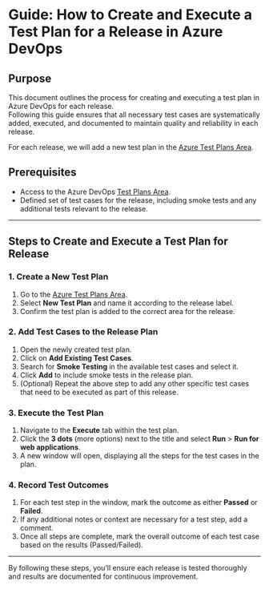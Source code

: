 ﻿# Guide: How to Create and Execute a Test Plan for a Release in Azure DevOps

## Purpose

This document outlines the process for creating and executing a test plan in Azure DevOps for each release.  
Following this guide ensures that all necessary test cases are systematically added, executed, and documented to maintain quality and reliability in each release.

For each release, we will add a new test plan in the [Azure Test Plans Area](https://dfe-ssp.visualstudio.com/s198-DfE-Benchmarking-service/_testManagement/new).

## Prerequisites

- Access to the Azure DevOps [Test Plans Area](https://dfe-ssp.visualstudio.com/s198-DfE-Benchmarking-service/_testManagement/new).
- Defined set of test cases for the release, including smoke tests and any additional tests relevant to the release.

---

## Steps to Create and Execute a Test Plan for Release

### 1. Create a New Test Plan

1. Go to the [Azure Test Plans Area](https://dfe-ssp.visualstudio.com/s198-DfE-Benchmarking-service/_testManagement/new).
2. Select **New Test Plan** and name it according to the release label.
3. Confirm the test plan is added to the correct area for the release.

### 2. Add Test Cases to the Release Plan

1. Open the newly created test plan.
2. Click on **Add Existing Test Cases**.
3. Search for **Smoke Testing** in the available test cases and select it.
4. Click **Add** to include smoke tests in the release plan.
5. (Optional) Repeat the above step to add any other specific test cases that need to be executed as part of this release.

### 3. Execute the Test Plan

1. Navigate to the **Execute** tab within the test plan.
2. Click the **3 dots** (more options) next to the title and select **Run** > **Run for web applications**.
3. A new window will open, displaying all the steps for the test cases in the plan.

### 4. Record Test Outcomes

1. For each test step in the window, mark the outcome as either **Passed** or **Failed**.
2. If any additional notes or context are necessary for a test step, add a comment.
3. Once all steps are complete, mark the overall outcome of each test case based on the results (Passed/Failed).

---

By following these steps, you’ll ensure each release is tested thoroughly and results are documented for continuous improvement.
